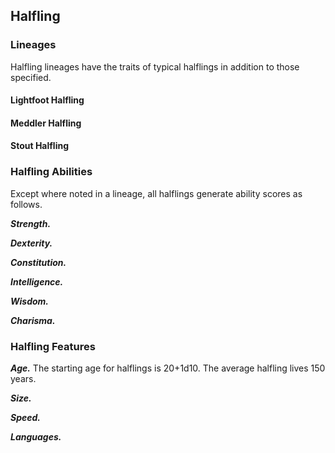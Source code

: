 ## Halfling

<!--Add copy here -->

### Lineages

Halfling lineages have the traits of typical halflings in addition to those specified.

#### Lightfoot Halfling

<!--Add copy here -->

#### Meddler Halfling

<!--Add copy here -->

#### Stout Halfling

<!--Add copy here -->

### Halfling Abilities

Except where noted in a lineage, all halflings generate ability scores as follows.

***Strength.*** <!--Add copy here -->

***Dexterity.*** <!--Add copy here -->

***Constitution.*** <!--Add copy here -->

***Intelligence.*** <!--Add copy here -->

***Wisdom.*** <!--Add copy here -->

***Charisma.*** <!--Add copy here -->

### Halfling Features

***Age.*** The starting age for halflings is 20+1d10. The average halfling lives 150 years.

***Size.*** <!--Add copy here -->

***Speed.*** <!--Add copy here -->

***Languages.*** <!--Add copy here -->
